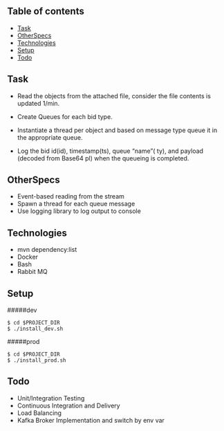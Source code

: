 


## Table of contents
* [Task](#task)
* [OtherSpecs](#OtherSpecs)
* [Technologies](#technologies)
* [Setup](#setup)
* [Todo](#Todo)


## Task

* Read the objects from the attached file, consider the file contents is updated 1/min.

* Create Queues for each bid type.

* Instantiate a thread per object and based on message type queue it in the appropriate queue.

* Log the bid id(id), timestamp(ts), queue “name”( ty), and payload (decoded from Base64 pl) when the queueing is completed.

## OtherSpecs
* Event-based reading from the stream  
* Spawn a thread for each queue message  
* Use logging library to log output to console

## Technologies
* mvn dependency:list
* Docker
* Bash
* Rabbit MQ
## Setup
#####dev
```
$ cd $PROJECT_DIR
$ ./install_dev.sh
```
#####prod
```
$ cd $PROJECT_DIR
$ ./install_prod.sh
```
## Todo
* Unit/Integration Testing
* Continuous Integration and Delivery
* Load Balancing
* Kafka Broker Implementation and switch by env var
